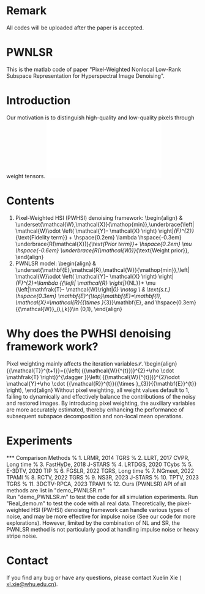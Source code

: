 # Remark
All codes will be uploaded after the paper is accepted.

# PWNLSR
This is the matlab code of paper "Pixel-Weighted Nonlocal Low-Rank Subspace Representation for Hyperspectral Image Denoising".

# Introduction
Our motivation is to distinguish high-quality and low-quality pixels through weight tensors.
![FlowchartofthePWNLSRmethod.](/images/Flowchart.pdf)

# Contents 
1. Pixel-Weighted HSI (PWHSI) denoising framework:
\begin{align}
& \underset{\mathcal{W},\mathcal{X}}{\mathop{min}}\,\underbrace{\left\| \mathcal{W}\odot \left( \mathcal{Y}- \mathcal{X} \right) \right\|_{F}^{2}}_{\text{Fidelity term}} + \hspace{0.2em} \lambda \hspace{-0.3em} \underbrace{R(\mathcal{X})}_{\text{Prior term}}+ \hspace{0.2em} \mu \hspace{-0.6em} \underbrace{R(\mathcal{W})}_{\text{Weight prior}},
\end{align}
2. PWNLSR model:
\begin{align}
& \underset{\mathbf{E},\mathcal{R},\mathcal{W}}{\mathop{min}}\,\left\| \mathcal{W}\odot \left( \mathcal{Y}- \mathcal{X} \right) \right\|_{F}^{2}+\lambda {{\left\| \mathcal{R} \right\|}_{NL}}+ \mu {\left\|\mathfrak{T}- \mathcal{W}\right\|_0} \notag \\
& \text{s.t.} \hspace{0.3em}  \mathbf{E}^{\top}\mathbf{E}=\mathbf{I}, \mathcal{X}=\mathcal{R}{{\times }_{3}}\mathbf{E}, and \hspace{0.3em}  {{\mathcal{W}}_{i,j,k}}\in \{0,1\},
\end{align}

# Why does the PWHSI denoising framework work?
Pixel weighting mainly affects the iteration variables$\mathcal{T}$.
\begin{align}
{{\mathcal{T}}^{t+1}}={{\left( {(\mathcal{W}{^{t}})}^{2}+\rho \cdot \mathfrak{T} \right)}^{\dagger }}\left( {(\mathcal{W}{^{t}})}^{2}\odot \mathcal{Y}+\rho \cdot {{\mathcal{R}}^{t}}{{\times }_{3}}{{\mathbf{E}}^{t}} \right),
\end{align}
Without pixel weighting, all weight values default to 1, failing to dynamically and effectively balance the contributions of the noisy and restored images. By introducing pixel weighting, the auxiliary variables are more accurately estimated, thereby enhancing the performance of subsequent subspace decomposition and non-local mean operations.

# Experiments
*** Comparison Methods
%   1.  LRMR,                     2014  TGRS
%   2.  LLRT,                     2017  CVPR, Long time
%   3.  FastHyDe,                 2018  J-STARS
%   4.  LRTDGS,                   2020  TCybs
%   5.  E-3DTV,                   2020  TIP
%   6.  FGSLR,                    2022  TGRS, Long time
%   7.  NGmeet,                   2022  TPAMI
%   8.  RCTV,                     2022  TGRS
%   9.  NS3R,                     2023  J-STARS
%   10. TPTV,                     2023  TGRS
%   11. 3DCTV-RPCA,               2023  TPAMI
%   12. Ours (PWNLSR)
API of all methods are list in "demo_PWNLSR.m"  
Run   "demo_PWNLSR.m"  to test the code for all simulation experiments.
Run   "Real_demo.m"   to test the code with all real data.
Theoretically, the pixel-weighted HSI (PWHSI) denoising framework can handle various types of noise, and may be more effective for impulse noise (See our code for more explorations). However, limited by the combination of NL and SR, the PWNLSR method is not particularly good at handling impulse noise or heavy stripe noise.

# Contact
If you find any bug or have any questions, please contact Xuelin Xie ( xl.xie@whu.edu.cn).
